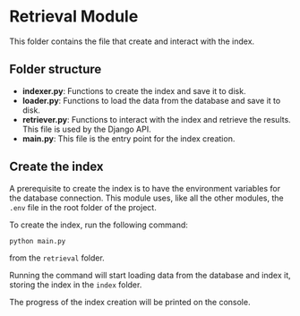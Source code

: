 # Retrieval Module

This folder contains the file that create and interact with the index.

## Folder structure

- **indexer.py**: Functions to create the index and save it to disk.
- **loader.py**: Functions to load the data from the database and save it to disk.
- **retriever.py**: Functions to interact with the index and retrieve the results. This file is used by the Django API.
- **main.py**: This file is the entry point for the index creation.

## Create the index
A prerequisite to create the index is to have the environment variables for the database connection.
This module uses, like all the other modules, the `.env` file in the root folder of the project.

To create the index, run the following command:
```bash
python main.py
```
from the `retrieval` folder.

Running the command will start loading data from the database and index it, storing the index in the `index` folder.

The progress of the index creation will be printed on the console.

